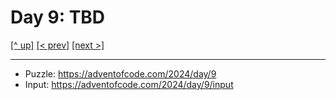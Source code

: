 # Day 9: TBD

[[^ up]](../../README.asciidoc) [[< prev]](../day-08/README.MD) [[next >]](../day-10/README.MD) <!-- [[solution ✨]](./solve.py) -->

<!-- article begin -->

<!-- article end -->

---

* Puzzle: https://adventofcode.com/2024/day/9
* Input: https://adventofcode.com/2024/day/9/input

